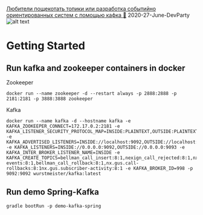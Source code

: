 [Любители пощекотать топики или разработка событийно ориентированных систем с помощью кафка :movie_camera:](https://youtu.be/kUwuQkiccpM) 2020-27-June-DevParty
![alt text](https://github.com/GSkoba/gskoba.github.io/blob/master/img/2020-06-27%2015.36.26.jpg)
# Getting Started
## Run kafka and zookeeper containers in docker 
Zookeeper
```
docker run --name zookeeper -d --restart always -p 2888:2888 -p 2181:2181 -p 3888:3888 zookeeper
```
Kafka
```
docker run --name kafka -d --hostname kafka -e KAFKA_ZOOKEEPER_CONNECT=172.17.0.2:2181 -e KAFKA_LISTENER_SECURITY_PROTOCOL_MAP=INSIDE:PLAINTEXT,OUTSIDE:PLAINTEXT -e KAFKA_ADVERTISED_LISTENERS=INSIDE://localhost:9092,OUTSIDE://localhost:9093 -e KAFKA_LISTENERS=INSIDE://0.0.0.0:9092,OUTSIDE://0.0.0.0:9093 -e KAFKA_INTER_BROKER_LISTENER_NAME=INSIDE -e KAFKA_CREATE_TOPICS=bellman_call_insert:8:1,nexign_call_rejected:8:1,nx.gus.calls:8:1,bellman_balance_update:8:1,nx.gus.bis-events:8:1,bellman_call_rollback:8:1,nx.gus.call-rollbacks:8:1nx.gus.subscriber-activity:8:1 -e KAFKA_BROKER_ID=998 -p 9092:9092 wurstmeister/kafka:latest
```
## Run demo Spring-Kafka
```
gradle bootRun -p demo-kafka-spring
```
